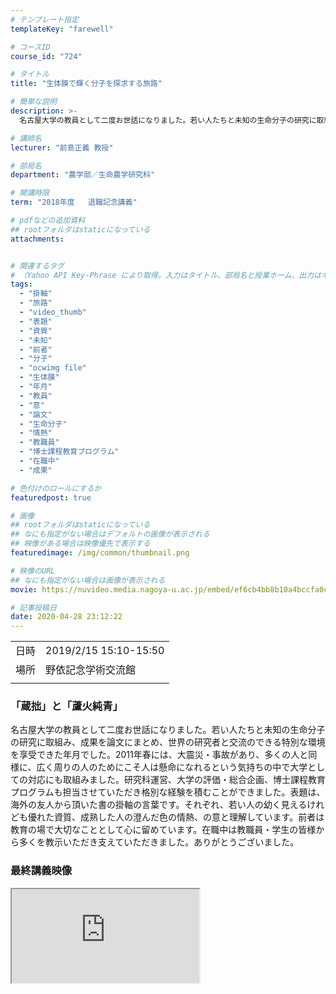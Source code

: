 ```yaml
---
# テンプレート指定
templateKey: "farewell"

# コースID
course_id: "724"

# タイトル
title: "生体膜で輝く分子を探求する旅路"

# 簡単な説明
description: >-
  名古屋大学の教員として二度お世話になりました。若い人たちと未知の生命分子の研究に取組み、成果を論文にまとめ、世界の研究者と交流のできる特別な環境を享受できた年月でした。2011年春には、大震災・事故があり、多くの人と同様に、広く周りの人のためにこそ人は懸命になれるという気持ちの中で大学としての対応にも取組みました。研究科運営、大学の評価・総合企画、博士課程教育プログラムも担当させていただき格別 ....

# 講師名
lecturer: "前島正義 教授"

# 部局名
department: "農学部／生命農学研究科"

# 開講時限
term: "2018年度	退職記念講義"

# pdfなどの追加資料
## rootフォルダはstaticになっている
attachments:


# 関連するタグ
# （Yahoo API Key-Phrase により取得。入力はタイトル、部局名と授業ホーム、出力はキーフレーズ（tags））
tags:
  - "掛軸"
  - "旅路"
  - "video_thumb"
  - "表題"
  - "資質"
  - "未知"
  - "前者"
  - "分子"
  - "ocwimg file"
  - "生体膜"
  - "年月"
  - "教員"
  - "意"
  - "論文"
  - "生命分子"
  - "情熱"
  - "教職員"
  - "博士課程教育プログラム"
  - "在職中"
  - "成果"

# 色付けのロールにするか
featuredpost: true

# 画像
## rootフォルダはstaticになっている
## なにも指定がない場合はデフォルトの画像が表示される
## 映像がある場合は映像優先で表示する
featuredimage: /img/common/thumbnail.png

# 映像のURL
## なにも指定がない場合は画像が表示される
movie: https://nuvideo.media.nagoya-u.ac.jp/embed/ef6cb4bb8b10a4bccfa0c40d8e566341d77a35ee

# 記事投稿日
date: 2020-04-28 23:12:22
---
```


|   |   |
|---|---|
| 日時 | 2019/2/15  15:10-15:50 |
| 場所 | 野依記念学術交流館 |
|   |   |


### 「蔵拙」と「蘆火純青」

名古屋大学の教員として二度お世話になりました。若い人たちと未知の生命分子の研究に取組み、成果を論文にまとめ、世界の研究者と交流のできる特別な環境を享受できた年月でした。2011年春には、大震災・事故があり、多くの人と同様に、広く周りの人のためにこそ人は懸命になれるという気持ちの中で大学としての対応にも取組みました。研究科運営、大学の評価・総合企画、博士課程教育プログラムも担当させていただき格別な経験を積むことができました。表題は、海外の友人から頂いた書の掛軸の言葉です。それぞれ、若い人の幼く見えるけれども優れた資質、成熟した人の澄んだ色の情熱、の意と理解しています。前者は教育の場で大切なこととして心に留めています。在職中は教職員・学生の皆様から多くを教示いただき支えていただきました。ありがとうございました。

### 最終講義映像

<iframe src="https://nuvideo.media.nagoya-u.ac.jp/embed/ef6cb4bb8b10a4bccfa0c40d8e566341d77a35ee">![](https://ocw.nagoya-u.jp/files/724/video_thumb.png) video_thumb.png" alt="" } </a>



<p>
![前島教授](https://ocw.nagoya-u.jp/files/724/maejimasan.jpg) 
</p>

## 講師紹介
前島 正義 （まえしま・まさよし） 大学院生命農学研究科応用生命科学専攻応用生命科学教授

### 学歴
* 1976年（昭和51年）3月   名古屋大学農学部農芸化学科卒業
* 1976年（昭和51年）4月   名古屋大学大学院農学研究科農芸化学専攻博士課程入学
* 1981年（昭和56年）3月  同上  修了
* 1981年（昭和56年）4月   名古屋大学大学院農学研究科農芸化学専攻研究生
* 1982年（昭和57年）4月   日本学術振興会奨励研究員
* 1983年（昭和58年）4月   名古屋大学大学院農学研究科農芸化学専攻研究生

### 学位
* 1981年（昭和56年）3月   農学博士（名古屋大学）（第192号）

### 職歴
* 1984年（昭和59年）3月   米国カリフォルニア大学博士研究員 (U.C. Santa Cruz, Prof. H. Beevers)
* 1984年（昭和59年）12月  名古屋大学農学部 助手
* 1988年（昭和63年）4月  北海道大学低温科学研究所 助手
* 1990年（平成 2年）4月   同上  助教授
* 1993年（平成 5年）10月  名古屋大学農学部 助教授兼任 （1994年3月まで）
* 1994年（平成 6年）4月   名古屋大学農学部 助教授
* 1996年（平成 8年）4月  国立岡崎共同研究機構 基礎生物学研究所客員助教授併任 （細胞生物学研究系、1998年3月まで）
* 1997年（平成 9年）4月 名古屋大学大学院生命農学研究科 助教授（機構改革による）
* 2001年（平成13年）7月 名古屋大学大学院生命農学研究科 教授
* 2008年10月〜2014年9月 Pohang University of Science and Technology,  Adjunct Professor（兼務）
* 2011年4月 名古屋大学評議員（生命農学研究科）
* 2012年4月 名古屋大学農学部長・大学院生命農学研究科長（2015年3月まで）
* 2015年４月 名古屋大学副総長
* 2019年４月 中部大学応用生物学部教授

### 研究分野
* 生化学、植物生理学、分子細胞生物学

### 所属学会
* 日本植物生理学会、日本農芸化学会、日本生化学会、日本植物学会、American Society of Plant Biology



### 講義資料

[前島先生 最終講義資料](https://ocw.nagoya-u.jp/files/724/last_lecture.pdf) 
-----